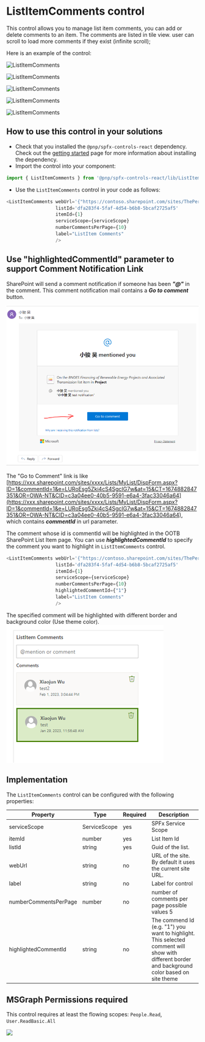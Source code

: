 # ListItemComments control

This control allows you to manage list item comments, you can add or delete comments to an item. The comments are listed in tile view.
user can scroll to load more comments if they exist (infinite scroll);


Here is an example of the control:

![ListItemComments](../assets/ListItemComments.gif)

![ListItemComments](../assets/ListItemComments01.png)

![ListItemComments](../assets/ListItemComments02.png)

![ListItemComments](../assets/ListItemComments03.png)

![ListItemComments](../assets/ListItemComments04.png)

## How to use this control in your solutions

- Check that you installed the `@pnp/spfx-controls-react` dependency. Check out the [getting started](../../#getting-started) page for more information about installing the dependency.
- Import the control into your component:

```TypeScript
import { ListItemComments } from '@pnp/spfx-controls-react/lib/ListItemComments';
```
- Use the `ListItemComments` control in your code as follows:

```TypeScript
<ListItemComments webUrl='{"https://contoso.sharepoint.com/sites/ThePerspective"}'
                  listId='dfa283f4-5faf-4d54-b6b8-5bcaf2725af5'
                  itemId={1}
                  serviceScope={serviceScope}
                  numberCommentsPerPage={10}
                  label="ListItem Comments"
                  />
```
## Use "highlightedCommentId" parameter to support Comment Notification Link
SharePoint will send a comment notification if someone has been ***"@"*** in the comment. This comment notification mail contains a ***Go to comment*** button. 

![ListItemComments](../assets/ListItemComments05.png)

The "Go to Comment" link is like [https://xxx.sharepoint.com/sites/xxxx/Lists/MyList/DispForm.aspx?ID=1&commentId=1&e=LURoEsg5Zki4cS4SgcIG7w&at=15&CT=1674882847351&OR=OWA-NT&CID=c3a04ee0-40b5-9591-e6a4-3fac33046a64](https://xxx.sharepoint.com/sites/xxxx/Lists/MyList/DispForm.aspx?ID=1&commentId=1&e=LURoEsg5Zki4cS4SgcIG7w&at=15&CT=1674882847351&OR=OWA-NT&CID=c3a04ee0-40b5-9591-e6a4-3fac33046a64), which contains ***commentId*** in url parameter.

The comment whose id is commentId will be highlighted in the OOTB SharePoint List Item page. 
You can use ***highlightedCommentId*** to specify the comment you want to highlight in `ListItemComments` control.

```TypeScript
<ListItemComments webUrl='{"https://contoso.sharepoint.com/sites/ThePerspective"}'
                  listId='dfa283f4-5faf-4d54-b6b8-5bcaf2725af5'
                  itemId={1}
                  serviceScope={serviceScope}
                  numberCommentsPerPage={10}
                  highlightedCommentId={"1"}
                  label="ListItem Comments"
                  />
```

The specified comment will be highlighted with different border and background color (Use theme color).
![ListItemComments](../assets/ListItemComments06.png)

## Implementation

The `ListItemComments` control can be configured with the following properties:


| Property | Type | Required | Description |
| ---- | ---- | ---- | ---- |
| serviceScope | ServiceScope | yes | SPFx Service Scope  |
| itemId | number | yes | List Item Id  |
| listId | string | yes | Guid of the list. |
| webUrl | string | no | URL of the site. By default it uses the current site URL. |
| label | string | no | Label for control |
| numberCommentsPerPage | number  | no | number of comments per page possible values 5 | 10 | 15 | 20  default 10 |
| highlightedCommentId | string | no | The commend Id (e.g. "1") you want to highlight. This selected comment will show with different border and background color based on site theme |


## MSGraph Permissions required

This control requires at least the flowing scopes: `People.Read`, `User.ReadBasic.All`
 
![](https://telemetry.sharepointpnp.com/sp-dev-fx-controls-react/wiki/controls/ListItemComments)
